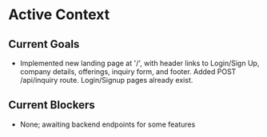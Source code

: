 # Active Context

## Current Goals

- Implemented new landing page at '/', with header links to Login/Sign Up, company details, offerings, inquiry form, and footer. Added POST /api/inquiry route. Login/Signup pages already exist.

## Current Blockers

- None; awaiting backend endpoints for some features